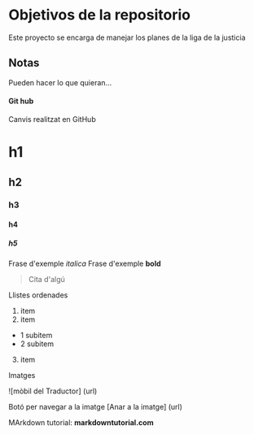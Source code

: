 # Objetivos de la repositorio

Este proyecto se encarga de manejar los planes de la liga de la justicia


## Notas
Pueden hacer lo que quieran...


#### Git hub
Canvis realitzat en GitHub

# h1
## h2
### h3
#### h4
##### h5

Frase d'exemple *italica*
Frase d'exemple **bold**
> Cita d'algú 

Llistes ordenades
1. item
2. item
  * 1 subitem
  * 2 subitem
3. item

Imatges

![mòbil del Traductor] (url)

Botó per navegar a la imatge
[Anar a la imatge] (url)

MArkdown tutorial: **markdowntutorial.com**
